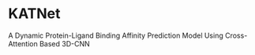 # KATNet
A Dynamic Protein-Ligand Binding  Affinity Prediction Model Using Cross-Attention  Based 3D-CNN

